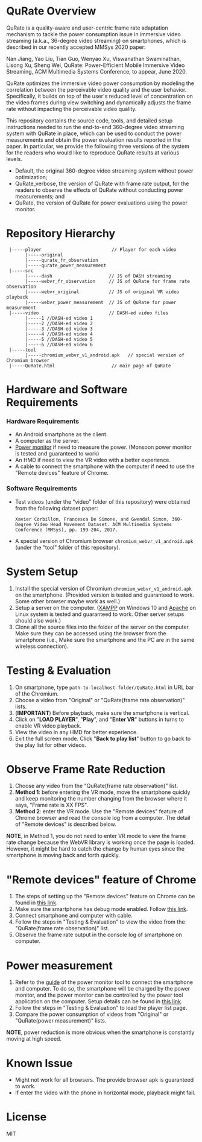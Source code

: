 # QuRate Overview

QuRate is a quality-aware and user-centric frame rate adaptation mechanism to tackle the power consumption issue in immersive video streaming (a.k.a., 36-degree video streaming) on smartphones, which is described in our recently accepted MMSys 2020 paper:

Nan Jiang, Yao Liu, Tian Guo, Wenyao Xu, Viswanathan Swaminathan, Lisong Xu, Sheng Wei, QuRate: Power-Efficient Mobile Immersive Video Streaming, ACM Multimedia Systems Conference, to appear, June 2020.

QuRate optimizes the immersive video power consumption by modeling the correlation between the perceivable video quality and the user behavior. Specifically, it builds on top of the user's reduced level of concentration on the video frames during view switching and dynamically adjusts the frame rate without impacting the perceivable video quality.

This repository contains the source code, tools, and detailed setup instructions needed to run the end-to-end 360-degree video streaming system with QuRate in place, which can be used to conduct the power measurements and obtain the power evaluation results reported in the paper. In particular, we provide the following three versions of the system for the readers who would like to reproduce QuRate results at various levels.
* Default, the original 360-degree video streaming system without power optimization;
* QuRate_verbose, the version of QuRate with frame rate output, for the readers to observe the effects of QuRate without conducting power measurements; and
* QuRate, the version of QuRate for power evaluations using the power monitor.


# Repository Hierarchy

```
 |-----player                          // Player for each video
       |-----original
       |-----qurate_fr_observation
       |-----qurate_power_measurement
 |-----src
       |-----dash                     // JS of DASH streaming
       |-----webvr_fr_observation     // JS of QuRate for frame rate observation
       |-----webvr_original           // JS of original VR video playback
       |-----webvr_power_measurement  // JS of QuRate for power measurement
 |-----video                          // DASH-ed video files
       |-----1 //DASH-ed video 1
       |-----2 //DASH-ed video 2
       |-----3 //DASH-ed video 3
       |-----4 //DASH-ed video 4
       |-----5 //DASH-ed video 5
       |-----6 //DASH-ed video 6
 |-----tool
       |-----chromium_webvr_v1_android.apk   // special version of Chromium browser
 |-----QuRate.html                     // main page of QuRate
```

# Hardware and Software Requirements
### Hardware Requirements
* An Android smartphone as the client.
* A computer as the server.
* [Power monitor](https://www.msoon.com/online-store) if need to measure the power. (Monsoon power monitor is tested and guaranteed to work)
* An HMD if need to view the VR video with a better experience.
* A cable to connect the smartphone with the computer if need to use the "Remote devices" feature of Chrome.

### Software Requirements
* Test videos (under the "video" folder of this repository) were obtained from the following dataset paper:

      Xavier Corbillon, Francesca De Simone, and Gwendal Simon, 360-Degree Video Head Movement Dataset. ACM Multimedia Systems Conference (MMSys), pp. 199–204, 2017. 
* A special version of Chromium browser `chromium_webvr_v1_android.apk` (under the "tool" folder of this repository).

# System Setup

1. Install the special version of Chromium `chromium_webvr_v1_android.apk` on the smartphone. (Provided version is tested and guaranteed to work. Some other browser maybe work as well.)
1. Setup a server on the computer. ([XAMPP](https://www.apachefriends.org/index.html) on Windows 10 and [Apache](https://httpd.apache.org/) on Linux system is tested and guaranteed to work. Other server setups should also work.)
1. Clone all the source files into the folder of the server on the computer. Make sure they can be accessed using the browser from the smartphone (i.e., Make sure the smartphone and the PC are in the same wireless connection).

# Testing & Evaluation

1. On smartphone, type `path-to-localhost-folder/QuRate.html` in URL bar of the Chromium.
1. Choose a video from "Original" or "QuRate(frame rate observation)" lists.
1. (**IMPORTANT**) Before playback, make sure the smartphone is vertical.
1. Click on "**LOAD PLAYER**", "**Play**", and "**Enter VR**" buttons in turns to enable VR video playback.
1. View the video in any HMD for better experience.
1. Exit the full screen mode. Click "**Back to play list**" button to go back to the play list for other videos.

# Observe Frame Rate Reduction
1. Choose any video from the "QuRate(frame rate observation)" list.
1. **Method 1**: before entering the VR mode, move the smartphone quickly and keep monitoring the number changing from the browser where it says, "Frame rate is XX FPS".
1. **Method 2**: enter the VR mode. Use the "Remote devices" feature of Chrome browser and read the console log from a computer. The detail of "Remote devices" is described below.

**NOTE**, in Method 1, you do not need to enter VR mode to view the frame rate change because the WebVR library is working once the page is loaded. However, it might be hard to catch the change by human eyes since the smartphone is moving back and forth quickly.

# "Remote devices" feature of Chrome
1. The steps of setting up the "Remote devices" feature on Chrome can be found in [this link](https://developers.google.com/web/tools/chrome-devtools/remote-debugging?utm_campaign=2016q3&utm_medium=redirect&utm_source=dcc).
1. Make sure the smartphone has debug mode enabled. Follow [this link](https://www.youtube.com/watch?v=Ucs34BkfPB0).
1. Connect smartphone and computer with cable.
1. Follow the steps in "Testing & Evaluation" to view the video from the "QuRate(frame rate observation)" list.
1. Observe the frame rate output in the console log of smartphone on computer.

# Power measurement

1. Refer to the [guide](https://msoon.github.io/powermonitor/PowerTool/doc/Power%20Monitor%20Manual.pdf) of the power monitor tool to connect the smartphone and computer. To do so, the smartphone will be charged by the power monitor, and the power monitor can be controlled by the power tool application on the computer. Setup details can be found in [this link](https://mostly-tech.com/tag/monsoon-power-monitor/).
1. Follow the steps in "Testing & Evaluation" to load the player list page.
1. Compare the power consumption of videos from "Original" or "QuRate(power measurement)" lists.

**NOTE**, power reduction is more obvious when the smartphone is constantly moving at high speed.

# Known Issue

* Might not work for all browsers. The provide browser apk is guaranteed to work.
* If enter the video with the phone in horizontal mode, playback might fail.

# License
MIT
